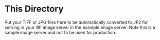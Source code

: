 # This Directory

Put your TIFF or JPG files here to be automatically converted to JP2 for serving in your IIIF image server in the
example image server. Note this is a sample image server and not to be used for production.

